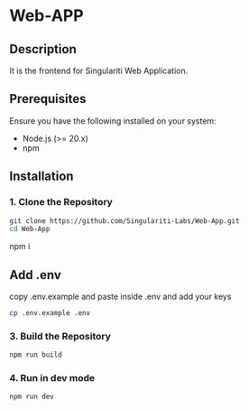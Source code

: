 # Web-APP

## Description
It is the frontend for Singulariti Web Application.

## Prerequisites
Ensure you have the following installed on your system:
- Node.js (>= 20.x)
- npm

## Installation
### 1. Clone the Repository
```sh
git clone https://github.com/Singulariti-Labs/Web-App.git
cd Web-App
```
npm i

## Add .env
copy .env.example and paste inside .env and add your keys
```sh
cp .env.example .env
```

### 3. Build the Repository
```sh
npm run build
```

### 4. Run in dev mode
```sh
npm run dev
```